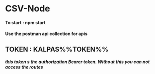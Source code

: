 # CSV-Node
#### **To start : npm start**
#### Use the postman api collection for apis
## **TOKEN : KALPAS%%TOKEN%%**
##### this token s the authorization Bearer token. Without this you can not access the routes 